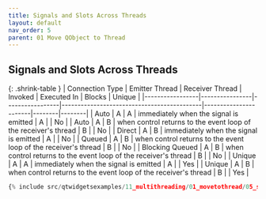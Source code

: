 ```yaml
---
title: Signals and Slots Across Threads
layout: default
nav_order: 5
parent: 01 Move QObject to Thread
---
```


## Signals and Slots Across Threads


{: .shrink-table }
| Connection Type | Emitter Thread | Receiver Thread |       Invoked                                    | Executed In           | Blocks | Unique |
|-----------------|----------------|-----------------|--------------------------------------------|-----------------------|--------|--------|
| Auto            |        A       |        A        | immediately when the signal is emitted |        A              |        | No     |
| Auto            |        A       |        B        | when control returns to the event loop of the receiver's thread |        B              |        | No     |
| Direct          |        A       |        B        | immediately when the signal is emitted |        A              |        | No     |
| Queued          |        A       |        B        | when control returns to the event loop of the receiver's thread |        B              |        | No     |
| Blocking Queued |        A       |        B        | when control returns to the event loop of the receiver's thread |        B              |        | No     |
| Unique          |        A       |        A        | immediately when the signal is emitted |        A              |        | Yes    |
| Unique          |        A       |        B        | when control returns to the event loop of the receiver's thread |        B              |        | Yes    |

```python
{% include src/qtwidgetsexamples/11_multithreading/01_movetothread/05_signals_and_slots_across_threads.py %}
```
